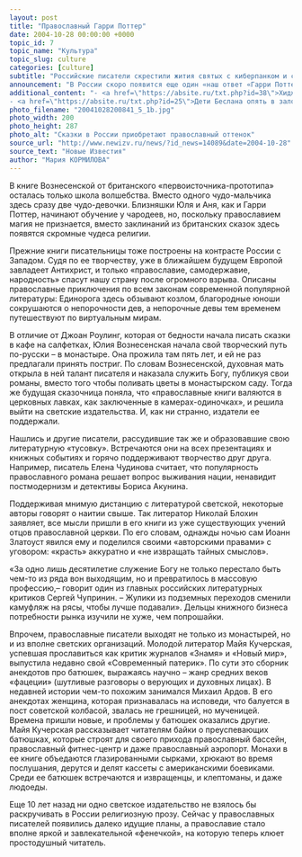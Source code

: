 ```yaml
---
layout: post
title: "Православный Гарри Поттер"
date: 2004-10-28 00:00:00 +0000
topic_id: 7
topic_name: "Культура"
topic_slug: culture
categories: [culture]
subtitle: "Российские писатели скрестили жития святых с киберпанком и сказками про волшебников"
announcement: "В России скоро появится еще один «наш ответ «Гарри Поттеру». По крайней мере именно так аттестует писательница Юлия Вознесенская свою книгу «Юлиана или опасные игры». До сих пор на британскую сказочную тему у нас выпускались пародийные эпопеи типа «Порри Гаттера» и «Тани Гроттер». Теперь все гораздо серьезней – сюжет решен в религиозном ключе."
additional_content: "- <a href=\"https://absite.ru/txt.php?id=38\">Хиджаб не предлагать (работа по религиозному признаку)</a>
- <a href=\"https://absite.ru/txt.php?id=25\">Дети Беслана опять в заложниках. На этот раз – у православных фундаменталистов.</a>"
photo_filename: "20041028200841_5_1b.jpg"
photo_width: 200
photo_height: 287
photo_alt: "Сказки в России приобретают православный оттенок"
source_url: "http://www.newizv.ru/news/?id_news=14089&date=2004-10-28"
source_text: "Новые Известия"
author: "Мария КОРМИЛОВА"
---
```

В книге Вознесенской от британского «первоисточника-прототипа» осталась только школа волшебства. Вместо одного чудо-мальчика здесь сразу две чудо-девочки. Близняшки Юля и Аня, как и Гарри Поттер, начинают обучение у чародеев, но, поскольку православием магия не признается, вместо заклинаний из британских сказок здесь появятся скромные чудеса религии.

Прежние книги писательницы тоже построены на контрасте России с Западом. Судя по ее творчеству, уже в ближайшем будущем Европой завладеет Антихрист, и только «православие, самодержавие, народность» спасут нашу страну после огромного взрыва. Описаны православные приключения по всем законам современной популярной литературы: Единорога здесь обзывают козлом, благородные юноши сокрушаются о непорочности дев, а непорочные девы тем временем путешествуют по виртуальным мирам.

В отличие от Джоан Роулинг, которая от бедности начала писать сказки в кафе на салфетках, Юлия Вознесенская начала свой творческий путь по-русски – в монастыре. Она прожила там пять лет, и ей не раз предлагали принять постриг. По словам Вознесенской, духовная мать открыла в ней талант писателя и наказала служить Богу, публикуя свои романы, вместо того чтобы поливать цветы в монастырском саду. Тогда же будущая сказочница поняла, что «православные книги валяются в церковных лавках, как заключенные в камерах-одиночках», и решила выйти на светские издательства. И, как ни странно, издатели ее поддержали.

Нашлись и другие писатели, рассудившие так же и образовавшие свою литературную «тусовку». Встречаются они на всех презентациях и книжных событиях и горячо поддерживают творчество друг друга. Например, писатель Елена Чудинова считает, что популярность православного романа решает вопрос выживания нации, ненавидит постмодернизм и детективы Бориса Акунина.

Поддерживая мнимую дистанцию с литературой светской, некоторые авторы говорят о наитии свыше. Так литератор Николай Блохин заявляет, все мысли пришли в его книги из уже существующих учений отцов православной церкви. По его словам, однажды ночью сам Иоанн Златоуст явился ему и поделился своими «авторскими правами» с уговором: «красть» аккуратно и «не извращать тайных смыслов».

«За одно лишь десятилетие служение Богу не только перестало быть чем-то из ряда вон выходящим, но и превратилось в массовую профессию,– говорит один из главных российских литературных критиков Сергей Чупринин. – Жулики из подземных переходов сменили камуфляж на рясы, чтобы лучше подавали». Дельцы книжного бизнеса потребности рынка изучили не хуже, чем попрошайки.

Впрочем, православные писатели выходят не только из монастырей, но и из вполне светских организаций. Молодой литератор Майя Кучерская, успевшая прославиться как критик журналов «Знамя» и «Новый мир», выпустила недавно свой «Современный патерик». По сути это сборник анекдотов про батюшек, выражаясь научно – жанр средних веков «фацеции» (шутливые разговоры о верующих и духовных лицах). В недавней истории чем-то похожим занимался Михаил Ардов. В его анекдотах женщина, которая признавалась на исповеди, что балуется в пост советской колбасой, звалась не грешницей, но мученицей. Времена пришли новые, и проблемы у батюшек оказались другие. Майя Кучерская рассказывает читателям байки о преуспевающих батюшках, которые строят для своего прихода православный бассейн, православный фитнес-центр и даже православный аэропорт. Монахи в ее книге объедаются глазированными сырками, хрюкают во время послушания, дерутся и делят кассеты с американскими боевиками. Среди ее батюшек встречаются и извращенцы, и клептоманы, и даже людоеды.

Еще 10 лет назад ни одно светское издательство не взялось бы раскручивать в России религиозную прозу. Сейчас у православных писателей появились далеко идущие планы, а православие стало вполне яркой и завлекательной «фенечкой», на которую теперь клюет простодушный читатель.
